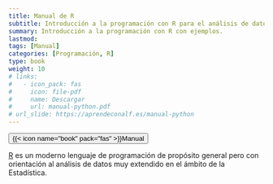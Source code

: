 ```yaml
---
title: Manual de R
subtitle: Introducción a la programación con R para el análisis de datos
summary: Introducción a la programación con R con ejemplos.
lastmod: 
tags: [Manual]
categories: [Programación, R]
type: book
weight: 10
# links:
#   - icon_pack: fas
#     icon: file-pdf
#     name: Descargar
#     url: manual-python.pdf
# url_slide: https://aprendeconalf.es/manual-python
---
```


[<button type="button" class="btn btn-outline-primary">{{< icon name="book" pack="fas" >}}Manual</button>](https://aprendeconalf.es/manual-r/)

[R](https://www.r-project.org/) es un moderno lenguaje de programación de propósito general pero con orientación al análisis de datos muy extendido en el ámbito de la Estadística.


